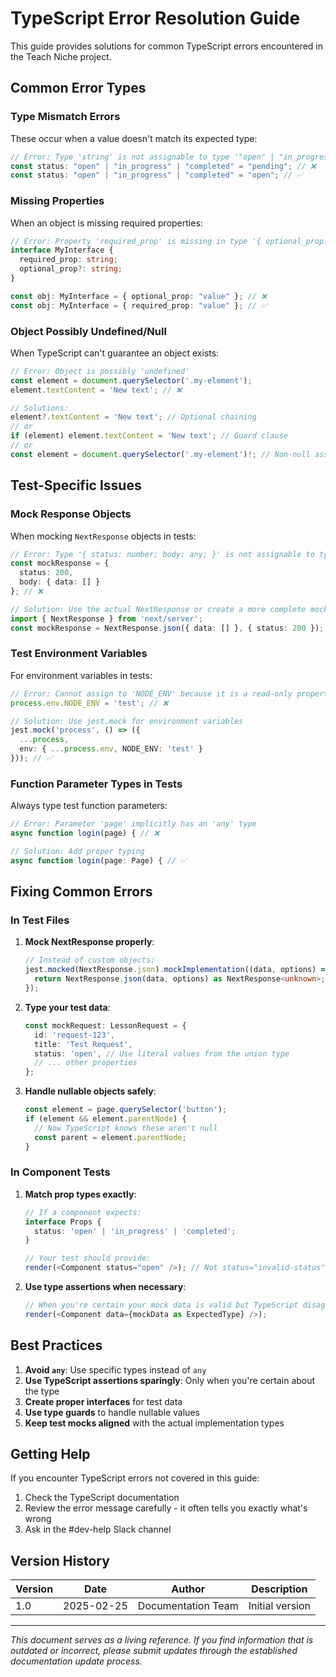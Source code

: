 # TypeScript Error Resolution Guide

This guide provides solutions for common TypeScript errors encountered in the Teach Niche project.

## Common Error Types

### Type Mismatch Errors

These occur when a value doesn't match its expected type:

```typescript
// Error: Type 'string' is not assignable to type '"open" | "in_progress" | "completed"'
const status: "open" | "in_progress" | "completed" = "pending"; // ❌
const status: "open" | "in_progress" | "completed" = "open"; // ✅
```

### Missing Properties

When an object is missing required properties:

```typescript
// Error: Property 'required_prop' is missing in type '{ optional_prop: string; }'
interface MyInterface {
  required_prop: string;
  optional_prop?: string;
}

const obj: MyInterface = { optional_prop: "value" }; // ❌
const obj: MyInterface = { required_prop: "value" }; // ✅
```

### Object Possibly Undefined/Null

When TypeScript can't guarantee an object exists:

```typescript
// Error: Object is possibly 'undefined'
const element = document.querySelector('.my-element');
element.textContent = 'New text'; // ❌

// Solutions:
element?.textContent = 'New text'; // Optional chaining
// or
if (element) element.textContent = 'New text'; // Guard clause
// or
const element = document.querySelector('.my-element')!; // Non-null assertion (use cautiously)
```

## Test-Specific Issues

### Mock Response Objects

When mocking `NextResponse` objects in tests:

```typescript
// Error: Type '{ status: number; body: any; }' is not assignable to type 'NextResponse<unknown>'
const mockResponse = { 
  status: 200, 
  body: { data: [] } 
}; // ❌

// Solution: Use the actual NextResponse or create a more complete mock
import { NextResponse } from 'next/server';
const mockResponse = NextResponse.json({ data: [] }, { status: 200 }); // ✅
```

### Test Environment Variables

For environment variables in tests:

```typescript
// Error: Cannot assign to 'NODE_ENV' because it is a read-only property
process.env.NODE_ENV = 'test'; // ❌

// Solution: Use jest.mock for environment variables
jest.mock('process', () => ({
  ...process,
  env: { ...process.env, NODE_ENV: 'test' }
})); // ✅
```

### Function Parameter Types in Tests

Always type test function parameters:

```typescript
// Error: Parameter 'page' implicitly has an 'any' type
async function login(page) { // ❌

// Solution: Add proper typing
async function login(page: Page) { // ✅
```

## Fixing Common Errors

### In Test Files

1. **Mock NextResponse properly**:
   ```typescript
   // Instead of custom objects:
   jest.mocked(NextResponse.json).mockImplementation((data, options) => {
     return NextResponse.json(data, options) as NextResponse<unknown>;
   });
   ```

2. **Type your test data**:
   ```typescript
   const mockRequest: LessonRequest = {
     id: 'request-123',
     title: 'Test Request',
     status: 'open', // Use literal values from the union type
     // ... other properties
   };
   ```

3. **Handle nullable objects safely**:
   ```typescript
   const element = page.querySelector('button');
   if (element && element.parentNode) {
     // Now TypeScript knows these aren't null
     const parent = element.parentNode;
   }
   ```

### In Component Tests

1. **Match prop types exactly**:
   ```typescript
   // If a component expects:
   interface Props {
     status: 'open' | 'in_progress' | 'completed';
   }
   
   // Your test should provide:
   render(<Component status="open" />); // Not status="invalid-status"
   ```

2. **Use type assertions when necessary**:
   ```typescript
   // When you're certain your mock data is valid but TypeScript disagrees:
   render(<Component data={mockData as ExpectedType} />);
   ```

## Best Practices

1. **Avoid `any`**: Use specific types instead of `any`
2. **Use TypeScript assertions sparingly**: Only when you're certain about the type
3. **Create proper interfaces** for test data
4. **Use type guards** to handle nullable values
5. **Keep test mocks aligned** with the actual implementation types

## Getting Help

If you encounter TypeScript errors not covered in this guide:

1. Check the TypeScript documentation
2. Review the error message carefully - it often tells you exactly what's wrong
3. Ask in the #dev-help Slack channel

## Version History

| Version | Date | Author | Description |
|---------|------|--------|-------------|
| 1.0 | 2025-02-25 | Documentation Team | Initial version |

---

*This document serves as a living reference. If you find information that is outdated or incorrect, please submit updates through the established documentation update process.*
